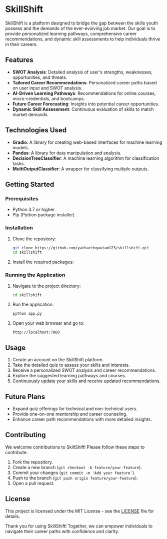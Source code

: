 # SkillShift

SkillShift is a platform designed to bridge the gap between the skills youth possess and the demands of the ever-evolving job market. Our goal is to provide personalized learning pathways, comprehensive career recommendations, and dynamic skill assessments to help individuals thrive in their careers.

## Features

- **SWOT Analysis**: Detailed analysis of user's strengths, weaknesses, opportunities, and threats.
- **Tailored Career Recommendations**: Personalized career paths based on user input and SWOT analysis.
- **AI-Driven Learning Pathways**: Recommendations for online courses, micro-credentials, and bootcamps.
- **Future Career Forecasting**: Insights into potential career opportunities.
- **Dynamic Skill Assessment**: Continuous evaluation of skills to match market demands.

## Technologies Used

- **Gradio**: A library for creating web-based interfaces for machine learning models.
- **Pandas**: A library for data manipulation and analysis.
- **DecisionTreeClassifier**: A machine learning algorithm for classification tasks.
- **MultiOutputClassifier**: A wrapper for classifying multiple outputs.

## Getting Started

### Prerequisites

- Python 3.7 or higher
- Pip (Python package installer)

### Installation

1. Clone the repository:
    ```bash
    git clone https://github.com/yatharthgautam123/skillshift.git
    cd skillshift
    ```

2. Install the required packages:

### Running the Application

1. Navigate to the project directory:
    ```bash
    cd skillshift
    ```

2. Run the application:
    ```bash
    python app.py
    ```

3. Open your web browser and go to:
    ```
    http://localhost:7860
    ```

## Usage

1. Create an account on the SkillShift platform.
2. Take the detailed quiz to assess your skills and interests.
3. Receive a personalized SWOT analysis and career recommendations.
4. Explore the suggested learning pathways and courses.
5. Continuously update your skills and receive updated recommendations.

## Future Plans

- Expand quiz offerings for technical and non-technical users.
- Provide one-on-one mentorship and career counseling.
- Enhance career path recommendations with more detailed insights.

## Contributing

We welcome contributions to SkillShift! Please follow these steps to contribute:

1. Fork the repository.
2. Create a new branch (`git checkout -b feature/your-feature`).
3. Commit your changes (`git commit -m 'Add your feature'`).
4. Push to the branch (`git push origin feature/your-feature`).
5. Open a pull request.

## License

This project is licensed under the MIT License - see the [LICENSE](LICENSE) file for details.


Thank you for using SkillShift! Together, we can empower individuals to navigate their career paths with confidence and clarity.
